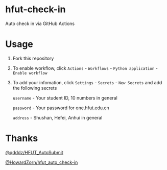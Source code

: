 # hfut-check-in

Auto check in via GitHub Actions

# Usage

1. Fork this repository

2. To enable workflow, click `Actions` - `Workflows` - `Python application` - `Enable workflow`

3. To add your infomation, click `Settings` - `Secrets` - `New Secrets` and add the following secrets

   `username` - Your student ID, 10 numbers in general

   `password` - Your password for one.hfut.edu.cn

   `address` - Shushan, Hefei, Anhui in general

# Thanks

[@qdddz/HFUT_AutoSubmit](https://github.com/qdddz/HFUT_AutoSubmit)

[@HowardZorn/hfut_auto_check-in](https://github.com/HowardZorn/hfut_auto_check-in)
